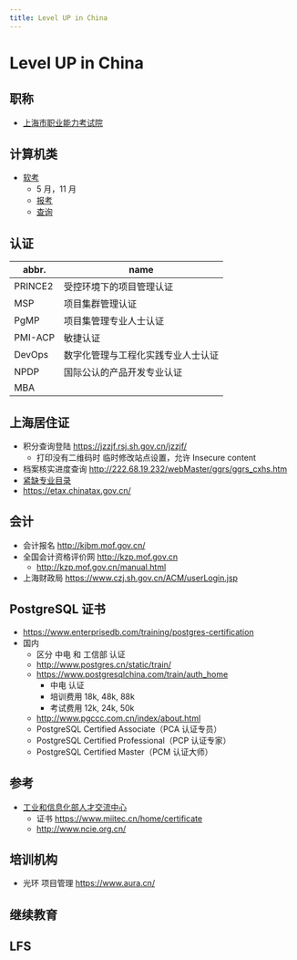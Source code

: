 ```yaml
---
title: Level UP in China
---
```


# Level UP in China

## 职称

- [上海市职业能力考试院](http://www.rsj.sh.gov.cn/xxzsp/ksy/index801.jsp)

## 计算机类

- [软考](https://www.ruankao.org.cn/)
  - 5 月，11 月
  - [报考](https://bm.ruankao.org.cn/sign/welcome)
  - [查询](https://query.ruankao.org.cn/score/main)

## 认证

| abbr.   | name                               |
| ------- | ---------------------------------- |
| PRINCE2 | 受控环境下的项目管理认证           |
| MSP     | 项目集群管理认证                   |
| PgMP    | 项目集管理专业人士认证             |
| PMI-ACP | 敏捷认证                           |
| DevOps  | 数字化管理与工程化实践专业人士认证 |
| NPDP    | 国际公认的产品开发专业认证         |
| MBA     |

## 上海居住证

- 积分查询登陆 https://jzzjf.rsj.sh.gov.cn/jzzjf/
  - 打印没有二维码时 临时修改站点设置，允许 Insecure content
- 档案核实进度查询 http://222.68.19.232/webMaster/ggrs/ggrs_cxhs.htm
- [紧缺专业目录](http://jzzjf.rsj.sh.gov.cn/jzzjf/pingfen/jqzyml.htm)
- https://etax.chinatax.gov.cn/

## 会计

- 会计报名 http://kjbm.mof.gov.cn/
- 全国会计资格评价网 http://kzp.mof.gov.cn
  - http://kzp.mof.gov.cn/manual.html
- 上海财政局 https://www.czj.sh.gov.cn/ACM/userLogin.jsp

## PostgreSQL 证书

- https://www.enterprisedb.com/training/postgres-certification
- 国内
  - 区分 中电 和 工信部 认证
  - http://www.postgres.cn/static/train/
  - https://www.postgresqlchina.com/train/auth_home
    - 中电 认证
    - 培训费用 18k, 48k, 88k
    - 考试费用 12k, 24k, 50k
  - http://www.pgccc.com.cn/index/about.html
  - PostgreSQL Certified Associate（PCA 认证专员）
  - PostgreSQL Certified Professional（PCP 认证专家）
  - PostgreSQL Certified Master（PCM 认证大师）

## 参考

- [工业和信息化部人才交流中心](https://www.miitec.cn/)
  - 证书 https://www.miitec.cn/home/certificate
  - http://www.ncie.org.cn/

## 培训机构

- 光环 项目管理 https://www.aura.cn/

## 继续教育

<!-- 全日制研究生》在职研究生》自考》成考》网教》电大 -->

## LFS

